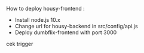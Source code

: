 How to deploy housy-frontend :

- Install node.js 10.x
- Change url for housy-backend in src/config/api.js
- Deploy dumbflix-frontend with port 3000


cek trigger
